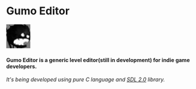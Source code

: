 # Gumo Editor

![Gumo Logo](/data/icons/gumo64.png)
#### Gumo Editor is a generic level editor(still in development) for indie game developers.

*It's being developed using pure C language and [SDL 2.0] library.*

[SDL 2.0]: <https://www.libsdl.org/>
